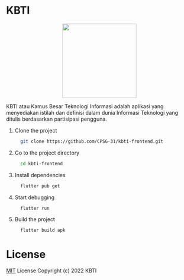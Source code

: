 # KBTI

<p align="center">
  <img src="./assets/images/logo.png" width="200">
</p>

KBTI atau Kamus Besar Teknologi Informasi adalah aplikasi yang menyediakan istilah dan definisi dalam dunia Informasi Teknologi yang ditulis berdasarkan partisipasi pengguna.

1. Clone the project
    ```bash
      git clone https://github.com/CPSG-31/kbti-frontend.git
    ```

2. Go to the project directory
    ```bash
      cd kbti-frontend
    ```

3. Install dependencies
    ```bash
      flutter pub get
    ```

4. Start debugging 
    ```bash
      flutter run
    ```

5. Build the project 
    ```bash
      flutter build apk
    ```
# License
[MIT](./LICENSE) License Copyright (c) 2022 KBTI
